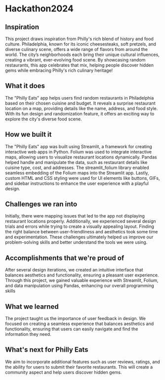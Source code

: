 # Hackathon2024
## Inspiration

This project draws inspiration from Philly's rich blend of history and food culture. Philadelphia, known for its iconic cheesesteaks, soft pretzels, and diverse culinary scene, offers a wide range of flavors from around the world. The city’s neighborhoods each bring their unique cultural influences, creating a vibrant, ever-evolving food scene. By showcasing random restaurants, this app celebrates that mix, helping people discover hidden gems while embracing Philly's rich culinary heritage!

## What it does

The "Philly Eats" app helps users find random restaurants in Philadelphia based on their chosen cuisine and budget. It reveals a surprise restaurant location on a map, providing details like the name, address, and food style. With its fun design and randomization feature, it offers an exciting way to explore the city's diverse food scene.

## How we built it

The "Philly Eats" app was built using Streamlit, a framework for creating interactive web apps in Python. Folium was used to integrate interactive maps, allowing users to visualize restaurant locations dynamically. Pandas helped handle and manipulate the data, such as restaurant details like cuisine type, cost, and addresses. The streamlit_folium library enabled seamless embedding of the Folium maps into the Streamlit app. Lastly, custom HTML and CSS styling were used for UI elements like buttons, GIFs, and sidebar instructions to enhance the user experience with a playful design.

## Challenges we ran into

Initially, there were mapping issues that led to the app not displaying restaurant locations properly. Additionally, we experienced several design trials and errors while trying to create a visually appealing layout. Finding the right balance between user-friendliness and aesthetics took some time and experimentation. These challenges ultimately helped us improve our problem-solving skills and better understand the tools we were using.

## Accomplishments that we're proud of

After several design iterations, we created an intuitive interface that balances aesthetics and functionality, ensuring a pleasant user experience. Through this project, we gained valuable experience with Streamlit, Folium, and data manipulation using Pandas, enhancing our overall programming skills

## What we learned

The project taught us the importance of user feedback in design. We focused on creating a seamless experience that balances aesthetics and functionality, ensuring that users can easily navigate and find the information they need.

## What's next for Philly Eats

 We aim to incorporate additional features such as user reviews, ratings, and the ability for users to submit their favorite restaurants. This will create a community aspect and help users discover hidden gems.
